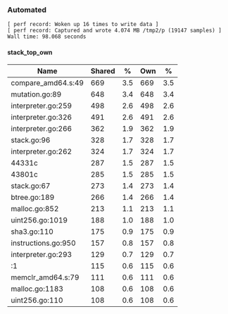 ### Automated

```
[ perf record: Woken up 16 times to write data ]
[ perf record: Captured and wrote 4.074 MB /tmp2/p (19147 samples) ]
Wall time: 98.068 seconds
```

#### stack_top_own

Name                                             | Shared |   %   | Own |   %
-------------------------------------------------|--------|-------|-----|------
compare_amd64.s:49                               |    669 |   3.5 | 669 |   3.5
mutation.go:89                                   |    648 |   3.4 | 648 |   3.4
interpreter.go:259                               |    498 |   2.6 | 498 |   2.6
interpreter.go:326                               |    491 |   2.6 | 491 |   2.6
interpreter.go:266                               |    362 |   1.9 | 362 |   1.9
stack.go:96                                      |    328 |   1.7 | 328 |   1.7
interpreter.go:262                               |    324 |   1.7 | 324 |   1.7
44331c                                           |    287 |   1.5 | 287 |   1.5
43801c                                           |    285 |   1.5 | 285 |   1.5
stack.go:67                                      |    273 |   1.4 | 273 |   1.4
btree.go:189                                     |    266 |   1.4 | 266 |   1.4
malloc.go:852                                    |    213 |   1.1 | 213 |   1.1
uint256.go:1019                                  |    188 |   1.0 | 188 |   1.0
sha3.go:110                                      |    175 |   0.9 | 175 |   0.9
instructions.go:950                              |    157 |   0.8 | 157 |   0.8
interpreter.go:293                               |    129 |   0.7 | 129 |   0.7
<autogenerated>:1                                |    115 |   0.6 | 115 |   0.6
memclr_amd64.s:79                                |    111 |   0.6 | 111 |   0.6
malloc.go:1183                                   |    108 |   0.6 | 108 |   0.6
uint256.go:110                                   |    108 |   0.6 | 108 |   0.6
